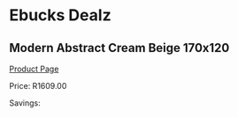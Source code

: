 
# Ebucks Dealz
## Modern Abstract Cream Beige 170x120
[Product Page](https://www.ebucks.com/web/shop/productSelected.do?prodId=1210525483&catId=1209942745)

Price: R1609.00

Savings: 


	